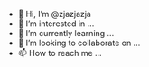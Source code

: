 - 👋 Hi, I’m @zjazjazja
- 👀 I’m interested in ...
- 🌱 I’m currently learning ...
- 💞️ I’m looking to collaborate on ...
- 📫 How to reach me ...

<!---
zjazjazja/zjazjazja is a ✨ special ✨ repository because its `README.md` (this file) appears on your GitHub profile.
You can click the Preview link to take a look at your changes.
--->
